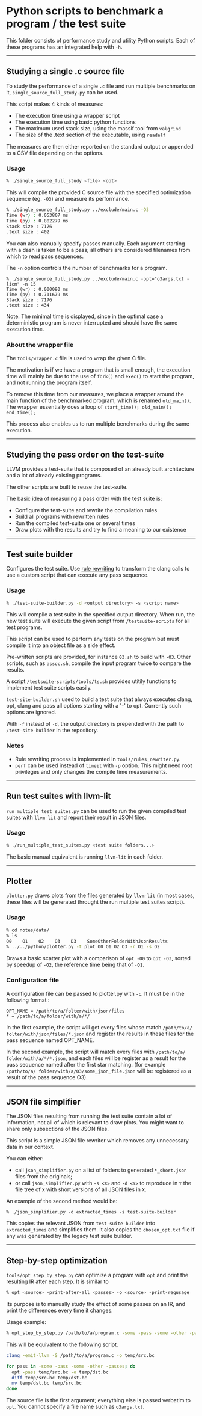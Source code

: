 # Python scripts to benchmark a program / the test suite

This folder consists of performance study and utility Python scripts. Each of
these programs has an integrated help with `-h`.

---

## Studying a single .c source file

To study the performance of a single `.c` file and run multiple benchmarks on
it, `single_source_full_study.py` can be used.

This script makes 4 kinds of measures:

- The execution time using a wrapper script
- The execution time using basic python functions
- The maximum used stack size, using the massif tool from `valgrind`
- The size of the .text section of the executable, using `readelf`

The measures are then either reported on the standard output or appended to a
CSV file depending on the options.

### Usage

```sh
% ./single_source_full_study <file> <opt>
```

This will compile the provided C source file with the specified optimization
sequence (eg. `-O3`) and measure its performance.

```sh
% ./single_source_full_study.py ../exclude/main.c -O3
Time (wr) : 0.053807 ms
Time (py) : 0.802279 ms
Stack size : 7176
.text size : 402
```

You can also manually specify passes manually. Each argument starting with a
dash is taken to be a pass; all others are considered filenames from which to
read pass sequences.

The `-n` option controls the number of benchmarks for a program.

```
% ./single_source_full_study.py ../exclude/main.c -opt="o3args.txt -licm" -n 15
Time (wr) : 0.000090 ms
Time (py) : 0.711679 ms
Stack size : 7176
.text size : 434
```

Note: The minimal time is displayed, since in the optimal case a deterministic
program is never interrupted and should have the same execution time.

### About the wrapper file

The `tools/wrapper.c` file is used to wrap the given C file.

The motivation is if we have a program that is small enough, the execution time will mainly be due to the use of `fork()` and `exec()` to start the program,
and not running the program itself.

To remove this time from our measures, we place a wrapper around the main
function of the benchmarked program, which is renamed `old_main()`. The wrapper
essentially does a loop of `start_time(); old_main(); end_time();`

This process also enables us to run multiple benchmarks during the same
execution.

---

## Studying the pass order on the test-suite

LLVM provides a test-suite that is composed of an already built architecture
and a lot of already existing programs.

The other scripts are built to reuse the test-suite.

The basic idea of measuring a pass order with the test suite is:

- Configure the test-suite and rewrite the compilation rules
- Build all programs with rewritten rules
- Run the compiled test-suite one or several times
- Draw plots with the results and try to find a meaning to our existence

---

## Test suite builder

Configures the test suite. Use [rule rewriting](../notes/rules-rewriting.md) to transform the clang calls to use a custom script that can execute any pass
sequence.

### Usage

```sh
% ./test-suite-builder.py -d <output directory> -s <script name>
```

This will compile a test suite in the specified output directory. When run,
the new test suite will execute the given script from `/testsuite-scripts` for
all test programs.

This script can be used to perform any tests on the program but must compile it
into an object file as a side effect.

Pre-written scripts are provided, for instance `03.sh` to build with `-O3`.
Other scripts, such as `assoc.sh`, compile the input program twice to compare
the results.

A script `/testsuite-scripts/tools/ts.sh` provides utitily functions to
implement test suite scripts easily.

`test-site-builder.sh` used to build a test suite that always executes clang,
opt, clang and pass all options starting with a '-' to opt. Currently such
options are ignored.

With `-f` instead of `-d`, the output directory is prepended with the path to
`/test-site-builder` in the repository.

### Notes

- Rule rewriting process is implemented in `tools/rules_rewriter.py`.
- `perf` can be used instead of `timeit` with `-p` option. This might need root
  privileges and only changes the compile time measurements.

---

## Run test suites with llvm-lit

`run_multiple_test_suites.py` can be used to run the given compiled test suites
with `llvm-lit` and report their result in JSON files.

### Usage

```sh
% ./run_multiple_test_suites.py <test suite folders...>
```

The basic manual equivalent is running `llvm-lit` in each folder.

---

## Plotter

`plotter.py` draws plots from the files generated by `llvm-lit` (in most cases,
these files will be generated throught the run multiple test suites script).

### Usage

```sh
% cd notes/data/
% ls
O0    O1    O2    O3    D3    SomeOtherFolderWithJsonResults
% ../../python/plotter.py -t plot O0 O1 O2 O3 -r O1 -s O2
```

Draws a basic scatter plot with a comparison of `opt -O0` to `opt -O3`, sorted
by speedup of `-O2`, the reference time being that of `-O1`.

### Configuration file

A configuration file can be passed to plotter.py with `-c`. It must be in the
following format :

```
OPT_NAME = /path/to/a/folter/with/json/files
* = /path/to/a/folder/with/a/*/
```

In the first example, the script will get every files whose match `/path/to/a/
folter/with/json/files/*.json` and register the results in these files for the
pass sequence named OPT_NAME.

In the second example, the script will match every files with `/path/to/a/
folder/with/a/*/*.json`, and each files will be register as a result for the
pass sequence named after the first star matching. (for example `/path/to/a/
folder/with/a/O3/some_json_file.json` will be registered as a result of the
pass sequence O3).

---

## JSON file simplifier

The JSON files resulting from running the test suite contain a lot of
information, not all of which is relevant to draw plots. You might want to
share only subsections of the JSON files.

This script is a simple JSON file rewriter which removes any unnecessary data
in our context.

You can either:

- call `json_simplifier.py` on a list of folders to generated `*_short.json`
  files from the originals;
- or call `json_simplifier.py` with `-s <X>` and `-d <Y>` to reproduce in `Y`
  the file tree of `X` with short versions of all JSON files in `X`.

An example of the second method would be:

```
% ./json_simplifier.py -d extracted_times -s test-suite-builder
```

This copies the relevant JSON from `test-suite-builder` into `extracted_times`
and simplifies them. It also copies the `chosen_opt.txt` file if any was
generated by the legacy test suite builder.

---

## Step-by-step optimization

`tools/opt_step_by_step.py` can optimize a program with `opt` and print the
resulting IR after each step. It is similar to

```sh
% opt <source> -print-after-all <passes> -o <source> -print-regusage
```

Its purpose is to manually study the effect of some passes on an IR, and print
the differences every time it changes.

Usage example:

```sh
% opt_step_by_step.py /path/to/a/program.c -some -pass -some -other -passes
```

This will be equivalent to the following script.

```sh
clang -emit-llvm -S /path/to/a/program.c -o temp/src.bc

for pass in -some -pass -some -other -passes; do
  opt -pass temp/src.bc -o temp/dst.bc
  diff temp/src.bc temp/dst.bc
  mv temp/dst.bc temp/src.bc
done
```

The source file is the first argument; everything else is passed verbatim to
`opt`. You cannot specify a file name such as `o3args.txt`.

